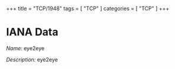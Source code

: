 +++
title = "TCP/1948"
tags = [ "TCP" ]
categories = [ "TCP" ]
+++

# IANA Data

_Name:_ eye2eye

_Description:_ eye2eye

